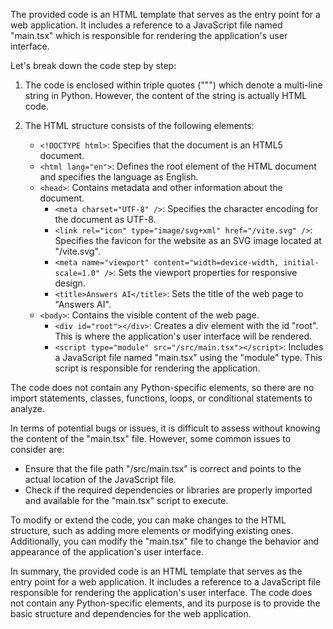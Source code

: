 The provided code is an HTML template that serves as the entry point for a web application. It includes a reference to a JavaScript file named "main.tsx" which is responsible for rendering the application's user interface.

Let's break down the code step by step:

1. The code is enclosed within triple quotes (""") which denote a multi-line string in Python. However, the content of the string is actually HTML code.

2. The HTML structure consists of the following elements:
   - `<!DOCTYPE html>`: Specifies that the document is an HTML5 document.
   - `<html lang="en">`: Defines the root element of the HTML document and specifies the language as English.
   - `<head>`: Contains metadata and other information about the document.
     - `<meta charset="UTF-8" />`: Specifies the character encoding for the document as UTF-8.
     - `<link rel="icon" type="image/svg+xml" href="/vite.svg" />`: Specifies the favicon for the website as an SVG image located at "/vite.svg".
     - `<meta name="viewport" content="width=device-width, initial-scale=1.0" />`: Sets the viewport properties for responsive design.
     - `<title>Answers AI</title>`: Sets the title of the web page to "Answers AI".
   - `<body>`: Contains the visible content of the web page.
     - `<div id="root"></div>`: Creates a div element with the id "root". This is where the application's user interface will be rendered.
     - `<script type="module" src="/src/main.tsx"></script>`: Includes a JavaScript file named "main.tsx" using the "module" type. This script is responsible for rendering the application.

The code does not contain any Python-specific elements, so there are no import statements, classes, functions, loops, or conditional statements to analyze.

In terms of potential bugs or issues, it is difficult to assess without knowing the content of the "main.tsx" file. However, some common issues to consider are:
- Ensure that the file path "/src/main.tsx" is correct and points to the actual location of the JavaScript file.
- Check if the required dependencies or libraries are properly imported and available for the "main.tsx" script to execute.

To modify or extend the code, you can make changes to the HTML structure, such as adding more elements or modifying existing ones. Additionally, you can modify the "main.tsx" file to change the behavior and appearance of the application's user interface.

In summary, the provided code is an HTML template that serves as the entry point for a web application. It includes a reference to a JavaScript file responsible for rendering the application's user interface. The code does not contain any Python-specific elements, and its purpose is to provide the basic structure and dependencies for the web application.